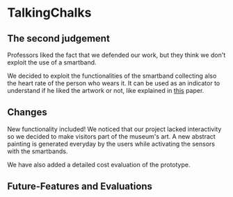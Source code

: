 # TalkingChalks

## The second judgement
Professors liked the fact that we defended our work, but they think we don't exploit the use of a smartband.

We decided to exploit the functionalities of the smartband collecting also the heart rate of the person who wears it. It can be used as an indicator to understand if he liked the artwork or not, like explained in [this](https://mapping-museum-experience.com/wp-content/uploads/2019/04/Physiological-Correlates.pdf) paper.

## Changes
New functionality included! We noticed that our project lacked interactivity so we decided to make visitors part of the museum's art. A new abstract painting is generated everyday by the users while activating the sensors with the smartbands.

We have also added a detailed cost evaluation of the prototype. 

## Future-Features and Evaluations
